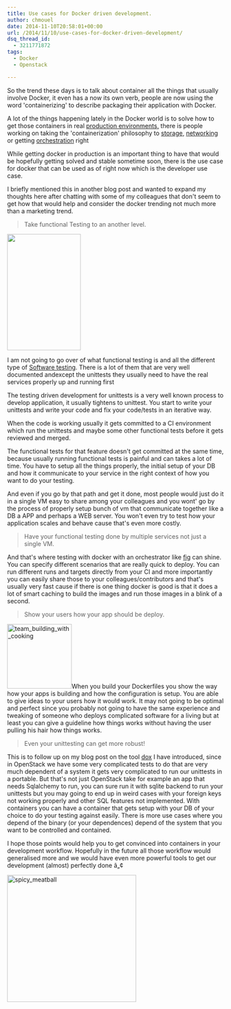 ```yaml
---
title: Use cases for Docker driven development.
author: chmouel
date: 2014-11-10T20:58:01+00:00
url: /2014/11/10/use-cases-for-docker-driven-development/
dsq_thread_id:
  - 3211771872
tags:
  - Docker
  - Openstack

---
```

So the trend these days is to talk about container all the things that usually involve Docker, it even has a now its own verb, people are now using the word 'containerizing' to describe packaging their application with Docker.

A lot of the things happening lately in the Docker world is to solve how to get those containers in real [production environments,][1] there is people working on taking the 'containerization' philosophy to [storage,][2] [networking][3] or getting [orchestration][4] right

While getting docker in production is an important thing to have that would be hopefully getting solved and stable sometime soon, there is the use case for docker that can be used as of right now which is the developer use case.

I briefly mentioned this in another blog post and wanted to expand my thoughts here after chatting with some of my colleagues that don't seem to get how that would help and consider the docker trending not much more than a marketing trend.

> Take functional Testing to an another level.

[<img loading="lazy" class="alignright wp-image-849 " src="/wp-content/uploads/2014/11/cooking-woman2.jpg" alt="" width="171" height="270" srcset="https://blog.chmouel.com/wp-content/uploads/2014/11/cooking-woman2.jpg 551w, https://blog.chmouel.com/wp-content/uploads/2014/11/cooking-woman2-189x300.jpg 189w" sizes="(max-width: 171px) 100vw, 171px" />][5]

I am not going to go over of what functional testing is and all the different type of [Software testing][6]. There is a lot of them that are very well documented andexcept the unittests they usually need to have the real services properly up and running first

The testing driven development for unittests is a very well known process to develop application, it usually tightens to unittest. You start to write your unittests and write your code and fix your code/tests in an iterative way.

When the code is working usually it gets committed to a CI environment which run the unittests and maybe some other functional tests before it gets reviewed and merged.

The functional tests for that feature doesn't get committed at the same time, because usually running functional tests is painful and can takes a lot of time. You have to setup all the things properly, the initial setup of your DB and how it communicate to your service in the right context of how you want to do your testing.

And even if you go by that path and get it done, most people would just do it in a single VM easy to share among your colleagues and you wont' go by the process of properly setup bunch of vm that communicate together like a DB a APP and perhaps a WEB server. You won't even try to test how your application scales and behave cause that's even more costly.

> Have your functional testing done by multiple services not just a single VM.

And that's where testing with docker with an orchestrator like [fig][7] can shine. You can specify different scenarios that are really quick to deploy. You can run different runs and targets directly from your CI and more importantly  
you can easily share those to your colleagues/contributors and that's usually very fast cause if there is one thing docker is good is that it does a lot of smart caching to build the images and run those images in a blink of a second.

> Show your users how your app should be deploy.

[<img loading="lazy" class="alignleft wp-image-853 size-thumbnail" src="/wp-content/uploads/2014/11/team_building_with_cooking-150x150.jpg" alt="team_building_with_cooking" width="150" height="150" srcset="https://blog.chmouel.com/wp-content/uploads/2014/11/team_building_with_cooking-150x150.jpg 150w, https://blog.chmouel.com/wp-content/uploads/2014/11/team_building_with_cooking-144x144.jpg 144w" sizes="(max-width: 150px) 100vw, 150px" />][8]When you build your Dockerfiles you show the way how your apps is building and how the configuration is setup. You are able to give ideas to your users how it would work. It may not going to be optimal and perfect since you probably not going to have the same experience and tweaking of someone who deploys complicated software for a living but at least you can give a guideline how things works without having the user pulling his hair how things works.

> Even your unittesting can get more robust!

This is to follow up on my blog post on the tool [dox][9] I have introduced, since in OpenStack we have some very complicated tests to do that are very much dependent of a system it gets very complicated to run our unittests in a portable. But that's not just OpenStack take for example an app that needs Sqlalchemy to run, you can sure run it with sqlite backend to run your unittests but you may going to end up in weird cases with your foreign keys not working properly and other SQL features not implemented. With containers you can have a container that gets setup with your DB of your choice to do your testing against easily. There is more use cases where you depend of the binary (or your dependences) depend of the system that you want to be controlled and contained.

I hope those points would help you to get convinced into containers in your development workflow. Hopefully in the future all those workflow would generalised more and we would have even more powerful tools to get our development (almost) perfectly done â„¢

[<img loading="lazy" class="aligncenter wp-image-852 size-medium" src="/wp-content/uploads/2014/11/spicy_meatball-300x295.jpg" alt="spicy_meatball" width="300" height="295" srcset="https://blog.chmouel.com/wp-content/uploads/2014/11/spicy_meatball-300x295.jpg 300w, https://blog.chmouel.com/wp-content/uploads/2014/11/spicy_meatball.jpg 512w" sizes="(max-width: 300px) 100vw, 300px" />][10]

 [1]: http://www.projectatomic.io/
 [2]: https://clusterhq.com/
 [3]: https://github.com/zettio/weave
 [4]: https://github.com/GoogleCloudPlatform/kubernetes
 [5]: /wp-content/uploads/2014/11/cooking-woman2.jpg
 [6]: http://en.wikipedia.org/wiki/Software_testing
 [7]: http://fig.sh
 [8]: /wp-content/uploads/2014/11/team_building_with_cooking.jpg
 [9]: https://blog.chmouel.com/2014/09/08/dox-a-tool-that-run-python-or-others-tests-in-a-docker-container/
 [10]: /wp-content/uploads/2014/11/spicy_meatball.jpg